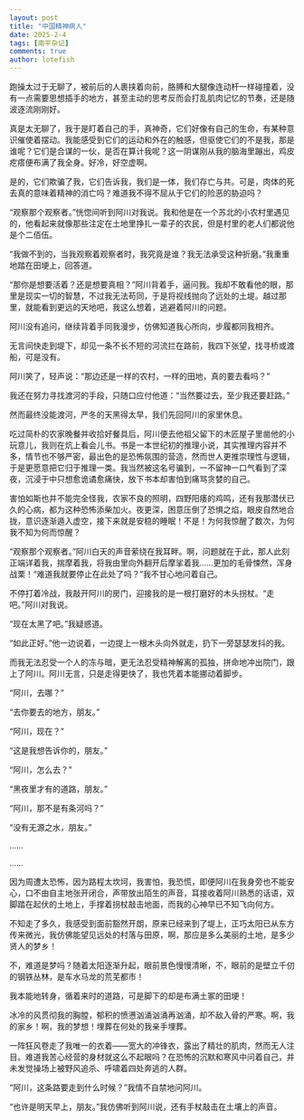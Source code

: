 ```yaml
---
layout: post
title: "中国精神病人"
date: 2025-2-4
tags: [南平杂记]
comments: true
author: lotefish
---
```

跑操太过于无聊了，被前后的人裹挟着向前，胳膊和大腿像连动杆一样碰撞着，没有一点需要思想插手的地方，甚至主动的思考反而会打乱肌肉记忆的节奏，还是随波逐流刚刚好。

真是太无聊了，我于是盯着自己的手，真神奇，它们好像有自己的生命，有某种意识催使着摆动。我能感受到它们的运动和外在的触感，但驱使它们的不是我，那是谁呢？它们是合谋的一伙，是否在算计我呢？这一阴谋刚从我的脑海里蹦出，鸡皮疙瘩便布满了我全身。好冷，好空虚啊。

是的，它们欺骗了我，它们告诉我，我们是一体，我们存亡与共。可是，肉体的死去真的意味着精神的消亡吗？难道我不得不屈从于它们的险恶的胁迫吗？

“观察那个观察者。”恍惚间听到阿川对我说。我和他是在一个苏北的小农村里遇见的，他看起来就像那些注定在土地里挣扎一辈子的农民，但是村里的老人们都说他是个二佰伍。

“我做不到的，当我观察着观察者时，我究竟是谁？我无法承受这种折磨。”我重重地踏在田埂上，回答道。

“那你是想要活着？还是想要真相？”阿川背着手，逼问我。我却不敢看他的眼，那里是现实一切的智慧，不过我无法苟同，于是将视线抛向了远处的土堤。越过那里，就能看到更远的天地吧，我这么想着，逃避着阿川的问题。

阿川没有追问，继续背着手同我漫步，仿佛知道我心所向，步履都同我相齐。

无言间快走到堤下，却见一条不长不短的河流拦在路前，我四下张望，找寻桥或渡船，可是没有。

阿川笑了，轻声说：“那边还是一样的农村，一样的田地，真的要去看吗？”

我还在努力寻找渡河的手段，只随口应付他道：“当然要过去，至少我还要赶路。”

然而最终没能渡河，严冬的天黑得太早，我们先回阿川的家里休息。

吃过简朴的农家晚餐并收拾好餐具后，阿川便去他祖父留下的木匠屋子里凿他的小玩意儿，我则在炕上看会儿书。书是一本世纪初的推理小说，其实推理内容并不多，情节也不够严密，最出色的是恐怖氛围的营造，然而世人更推崇理性与逻辑，于是更愿意把它归于推理一类。我当然被这名号骗到，一不留神一口气看到了深夜，沉浸于中只想愈诡谲愈痛快，放下书本却害怕到痛骂贪婪的自己。

害怕如斯也并不能完全怪我，农家不良的照明，四野阳痿的鸡鸣，还有我那潜伏已久的心病，都为这种恐怖添柴加火。夜更深，困意压倒了恐惧之焰，眼皮自然地合拢，意识逐渐遁入虚空，接下来就是安稳的睡眠！不是！为何我惊醒了数次，为何我不知为何而惊醒？

“观察那个观察者。”阿川白天的声音萦绕在我耳畔。啊，问题就在于此，那人此刻正端详着我，揣摩着我，将我由里向外翻开后摩挲着我……更加的毛骨悚然，浑身战栗！“难道我就要停止在此处了吗？”我不甘心地问着自己。

不停打着冷战，我敲开阿川的房门，迎接我的是一根打磨好的木头拐杖。“走吧。”阿川对我说。

“现在太黑了吧。”我疑惑道。

“如此正好。”他一边说着，一边提上一根木头向外就走，扔下一旁瑟瑟发抖的我。

而我无法忍受一个人的冻与暗，更无法忍受精神解离的孤独，拼命地冲出院门，跟上了阿川。阿川无言，只是走得更快了，我也凭着本能挪动着脚步。

“阿川，去哪？”

“去你要去的地方，朋友。”

“阿川，现在？”

“这是我想告诉你的，朋友。”

“阿川，怎么去？”

“黑夜里才有的道路，朋友。”

“阿川，那不是有条河吗？”

“没有无源之水，朋友。”

……

……

因为周遭太恐怖，因为路程太坎坷，我害怕，我恐慌，即便阿川在我身旁也不能安心，口不由自主地张开闭合，声带放出陌生的声音，耳接收着阿川熟悉的话语，双脚踏在起伏的土地上，手撑着拐杖敲击地面，而我的心神早已不知飞向何方。

不知走了多久，我感受到面前豁然开朗，原来已经来到了堤上，正巧太阳已从东方传来微光，我仿佛能望见远处的村落与田原，啊，那应是多么美丽的土地，是多少贤人的梦乡！

不，难道是梦吗？随着太阳逐渐升起，眼前景色慢慢清晰，不，眼前的是壁立千仞的钢铁丛林，是车水马龙的荒芜都市！

我本能地转身，循着来时的道路，可是脚下的却是布满土冢的田埂！

冰冷的风贯彻我的胸膛，郁积的愤懑汹涌汹涌再汹涌，却不敌入骨的严寒。啊，我的家乡！啊，我的梦想！埋葬在何处的我亲手埋葬。

一阵狂风卷走了我唯一的衣着——宽大的冲锋衣，露出了精壮的肌肉，然而无人注目。难道我苦心经营的身材就这么不起眼吗？在恐怖的沉默和寒风中问着自己，并未发觉操场上被野风追杀、呼啸着四处奔逃的人群。

“阿川，这条路要走到什么时候？”我情不自禁地问阿川。

“也许是明天早上，朋友。”我仿佛听到阿川说，还有手杖敲击在土壤上的声音。

